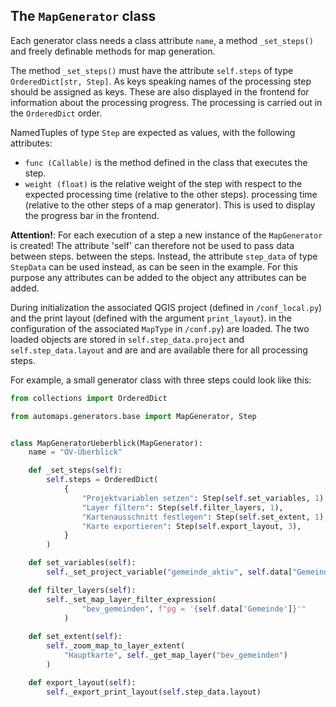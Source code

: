 ## The `MapGenerator` class

Each generator class needs a class attribute `name`, a method `_set_steps()`
and freely definable methods for map generation. 

The method `_set_steps()` must have the attribute `self.steps` of type 
`OrderedDict[str, Step]`. As keys speaking names of the 
processing step should be assigned as keys. These are also displayed in the frontend for information
about the processing progress. The processing is carried out in the 
`OrderedDict` order.

NamedTuples of type `Step` are expected as values, with the following attributes:
* `func (Callable)` is the method defined in the class that executes the step.
* `weight (float)` is the relative weight of the step with respect to the expected processing time (relative to the other steps).
  processing time (relative to the other steps of a map generator). This
  is used to display the progress bar in the frontend.

__Attention!__: For each execution of a step a new instance of the
`MapGenerator` is created! The attribute 'self' can therefore not be used to pass data between steps. 
between the steps. Instead, the attribute `step_data` 
of type `StepData` can be used instead, as can be seen in the example. For this purpose any attributes can be added to the
object any attributes can be added.

During initialization the associated QGIS project (defined in 
`/conf_local.py`) and the print layout (defined with the argument `print_layout`).
in the configuration of the associated `MapType` in `/conf.py`) are loaded. The two 
loaded objects are stored in `self.step_data.project` and `self.step_data.layout` and are 
and are available there for all processing steps.

For example, a small generator class with three steps could look like this: 

```python
from collections import OrderedDict

from automaps.generators.base import MapGenerator, Step


class MapGeneratorUeberblick(MapGenerator):
    name = "ÖV-Überblick"

    def _set_steps(self):
        self.steps = OrderedDict(
            {
                "Projektvariablen setzen": Step(self.set_variables, 1),
                "Layer filtern": Step(self.filter_layers, 1),
                "Kartenausschnitt festlegen": Step(self.set_extent, 1),
                "Karte exportieren": Step(self.export_layout, 3),
            }
        )

    def set_variables(self):
        self._set_project_variable("gemeinde_aktiv", self.data["Gemeinde"])

    def filter_layers(self):
        self._set_map_layer_filter_expression(
                "bev_gemeinden", f"pg = '{self.data['Gemeinde']}'"
            )
    
    def set_extent(self):
        self._zoom_map_to_layer_extent(
            "Hauptkarte", self._get_map_layer("bev_gemeinden")
        )

    def export_layout(self):
        self._export_print_layout(self.step_data.layout)
```